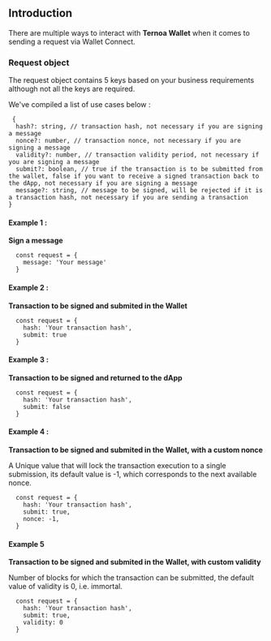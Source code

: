## Introduction

There are multiple ways to interact with **Ternoa Wallet** when it comes to sending a request via Wallet Connect.

### Request object

The request object contains 5 keys based on your business requirements although not all the keys are required.

We've compiled a list of use cases below :

```
 {
  hash?: string, // transaction hash, not necessary if you are signing a message
  nonce?: number, // transaction nonce, not necessary if you are signing a message
  validity?: number, // transaction validity period, not necessary if you are signing a message
  submit?: boolean, // true if the transaction is to be submitted from the wallet, false if you want to receive a signed transaction back to the dApp, not necessary if you are signing a message
  message?: string, // message to be signed, will be rejected if it is a transaction hash, not necessary if you are sending a transaction
}
```

#### Example 1 :

**Sign a message**

```
  const request = {
    message: 'Your message'
  }
```

#### Example 2 :

**Transaction to be signed and submited in the Wallet**

```
  const request = {
    hash: 'Your transaction hash',
    submit: true
  }
```

#### Example 3 :

**Transaction to be signed and returned to the dApp**

```
  const request = {
    hash: 'Your transaction hash',
    submit: false
  }
```

#### Example 4 :

**Transaction to be signed and submited in the Wallet, with a custom nonce**

A Unique value that will lock the transaction execution to a single submission, its default value is -1, which corresponds to the next available nonce.

```
  const request = {
    hash: 'Your transaction hash',
    submit: true,
    nonce: -1,
  }
```

#### Example 5

**Transaction to be signed and submited in the Wallet, with custom validity**

Number of blocks for which the transaction can be submitted, the default value of validity is 0, i.e. immortal.

```
  const request = {
    hash: 'Your transaction hash',
    submit: true,
    validity: 0
  }
```

